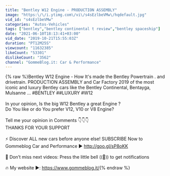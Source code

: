 ```yaml
---
title: "Bentley W12 Engine - PRODUCTION ASSEMBLY"
image: "https:\/\/i.ytimg.com\/vi\/s4sEzlbeVMw\/hqdefault.jpg"
vid_id: "s4sEzlbeVMw"
categories: "Autos-Vehicles"
tags: ["bentley","bentley continental t review","bentley spaceship"]
date: "2021-06-10T18:13:41+03:00"
vid_date: "2019-10-21T15:55:03Z"
duration: "PT12M25S"
viewcount: "11632385"
likeCount: "53301"
dislikeCount: "3562"
channel: "GommeBlog.it: Car & Performance"
---
```

{% raw %}Bentley W12 Engine - How It's made the Bentley Powertrain . and drivetrain. PRODUCTION ASSEMBLY and Car Factory 2019 of the most iconic and luxury Bentley cars like the Bentley Continental, Bentayga, Mulsanne ... #BENTLEY ##LUXURY #W12<br /><br />In your opinion, Is the big W12 Bentley a great Engine ?<br />Do You like or do You prefer V12, V10 or V8 Engine?<br /><br />Tell me your opinion in Comments 👇👇👇<br />THANKS FOR YOUR SUPPORT<br /><br />⚡️ Discover ALL new cars before anyone else! SUBSCRIBE Now to Gommeblog Car and Performance ► <a rel="nofollow" target="blank" href="http://goo.gl/sP8oKK">http://goo.gl/sP8oKK</a> <br /><br />🔔 Don’t miss next videos: Press the little bell ((🔔)) to get notifications<br /><br />🔥 My website ►: <a rel="nofollow" target="blank" href="https://www.gommeblog.it/">https://www.gommeblog.it/</a>{% endraw %}
